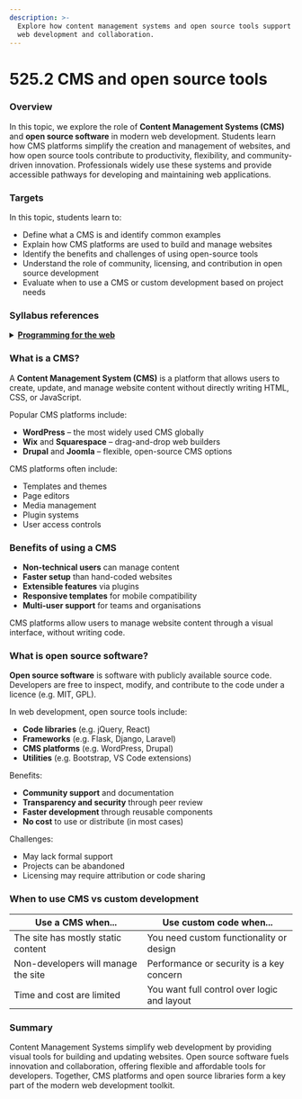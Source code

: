 ```yaml
---
description: >-
  Explore how content management systems and open source tools support efficient
  web development and collaboration.
---
```


# 525.2 CMS and open source tools

### Overview

In this topic, we explore the role of **Content Management Systems (CMS)** and **open source software** in modern web development. Students learn how CMS platforms simplify the creation and management of websites, and how open source tools contribute to productivity, flexibility, and community-driven innovation. Professionals widely use these systems and provide accessible pathways for developing and maintaining web applications.

### Targets

In this topic, students learn to:

* Define what a CMS is and identify common examples
* Explain how CMS platforms are used to build and manage websites
* Identify the benefits and challenges of using open-source tools
* Understand the role of community, licensing, and contribution in open source development
* Evaluate when to use a CMS or custom development based on project needs

### Syllabus references

<details>

<summary><a href="https://curriculum.nsw.edu.au/learning-areas/tas/software-engineering-11-12-2022/content/year-12/fa6aab137e"><strong>Programming for the web</strong></a></summary>

**Designing web applications**

* Research, experiment with and evaluate the prevalence and use of web content management systems (CMS)
* Explain the use and development of open-source software in relation to web development

</details>

### What is a CMS?

A **Content Management System (CMS)** is a platform that allows users to create, update, and manage website content without directly writing HTML, CSS, or JavaScript.

Popular CMS platforms include:

* **WordPress** – the most widely used CMS globally
* **Wix** and **Squarespace** – drag-and-drop web builders
* **Drupal** and **Joomla** – flexible, open-source CMS options

CMS platforms often include:

* Templates and themes
* Page editors
* Media management
* Plugin systems
* User access controls

### Benefits of using a CMS

* **Non-technical users** can manage content
* **Faster setup** than hand-coded websites
* **Extensible features** via plugins
* **Responsive templates** for mobile compatibility
* **Multi-user support** for teams and organisations

CMS platforms allow users to manage website content through a visual interface, without writing code.

### What is open source software?

**Open source software** is software with publicly available source code. Developers are free to inspect, modify, and contribute to the code under a licence (e.g. MIT, GPL).

In web development, open source tools include:

* **Code libraries** (e.g. jQuery, React)
* **Frameworks** (e.g. Flask, Django, Laravel)
* **CMS platforms** (e.g. WordPress, Drupal)
* **Utilities** (e.g. Bootstrap, VS Code extensions)

Benefits:

* **Community support** and documentation
* **Transparency and security** through peer review
* **Faster development** through reusable components
* **No cost** to use or distribute (in most cases)

Challenges:

* May lack formal support
* Projects can be abandoned
* Licensing may require attribution or code sharing

### When to use CMS vs custom development

| Use a CMS when...                   | Use custom code when...                     |
| ----------------------------------- | ------------------------------------------- |
| The site has mostly static content  | You need custom functionality or design     |
| Non-developers will manage the site | Performance or security is a key concern    |
| Time and cost are limited           | You want full control over logic and layout |

### Summary

Content Management Systems simplify web development by providing visual tools for building and updating websites. Open source software fuels innovation and collaboration, offering flexible and affordable tools for developers. Together, CMS platforms and open source libraries form a key part of the modern web development toolkit.

